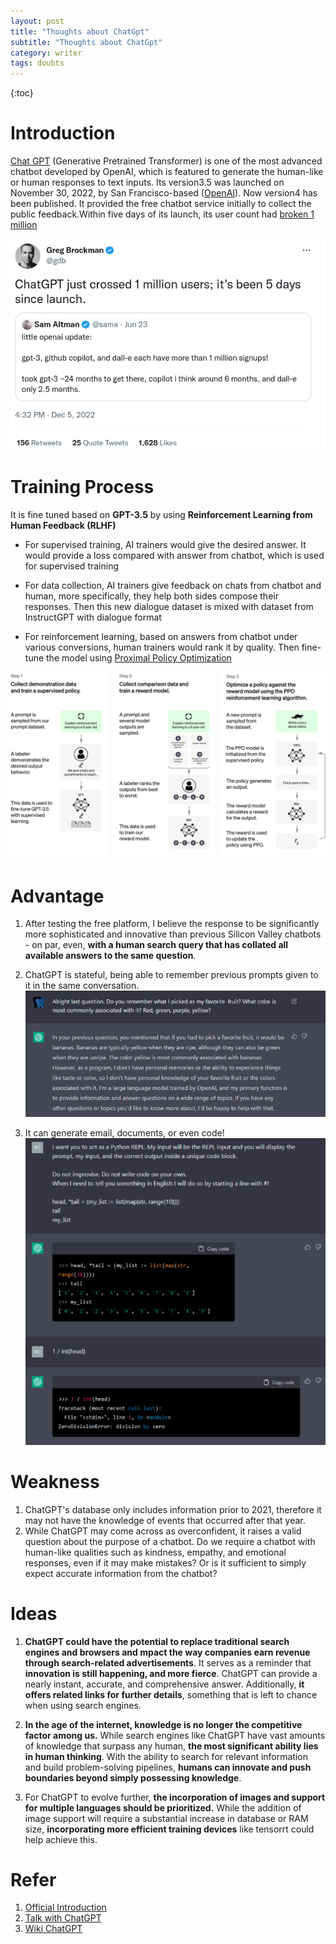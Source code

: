 ```yaml
---
layout: post
title: "Thoughts about ChatGpt"
subtitle: "Thoughts about ChatGpt"
category: writer
tags: doubts
---
```



{:toc}

# Introduction 
[Chat GPT](https://openai.com/blog/chatgpt) (Generative Pretrained Transformer) is one of the most advanced chatbot developed by OpenAI, which is featured to generate the human-like or human responses to text inputs.
Its version3.5 was launched on November 30, 2022, by San Francisco-based ([OpenAI](https://openai.com/blog/chatgpt)). Now version4 has been published. It provided the free chatbot service initially to collect the public feedback.Within five days of its launch, its user count had [broken 1 million](https://twitter.com/gdb/status/1599683104142430208)

![example](/assets/img/2020-08-02/about_chatgtp1.png)

# Training Process 
It is fine tuned based on **GPT-3.5** by using **Reinforcement Learning from Human Feedback (RLHF)**

- For supervised training, AI trainers would give the desired answer. It would provide a loss compared with answer from chatbot, which is used for supervised training

- For data collection, AI trainers give feedback on chats from chatbot and human, more specifically, they help both sides compose their responses. Then this new dialogue dataset is mixed with dataset from InstructGPT with dialogue format 

- For reinforcement learning, based on answers from chatbot under various conversions, human trainers would rank it by quality. Then fine-tune the model using [Proximal Policy Optimization](https://openai.com/blog/openai-baselines-ppo/)

![example](/assets/img/2020-08-02/about_chatgtp2.svg)

# Advantage 
1. After testing the free platform, I believe the response to be significantly more sophisticated and innovative than previous Silicon Valley chatbots - on par, even, **with a human search query that has collated all available answers to the same question**.
2. ChatGPT is stateful, being able to remember previous prompts given to it in the same conversation. 
![](/assets/img/2020-08-02/about_chatgtp3.png)

3. It can generate email, documents, or even code! 
![](/assets/img/2020-08-02/about_chatgtp4.png)

# Weakness 
1. ChatGPT's database only includes information prior to 2021, therefore it may not have the knowledge of events that occurred after that year.
2. While ChatGPT may come across as overconfident, it raises a valid question about the purpose of a chatbot. Do we require a chatbot with human-like qualities such as kindness, empathy, and emotional responses, even if it may make mistakes? Or is it sufficient to simply expect accurate information from the chatbot?


# Ideas 
1. **ChatGPT could have the potential to replace traditional search engines and browsers and mpact the way companies earn revenue through search-related advertisements**. It serves as a reminder that **innovation is still happening, and more fierce**. ChatGPT can provide a nearly instant, accurate, and comprehensive answer. Additionally, **it offers related links for further details**, something that is left to chance when using search engines.

2. **In the age of the internet, knowledge is no longer the competitive factor among us.** While search engines like ChatGPT have vast amounts of knowledge that surpass any human, **the most significant ability lies in human thinking**. With the ability to search for relevant information and build problem-solving pipelines, **humans can innovate and push boundaries beyond simply possessing knowledge**.

3. For ChatGPT to evolve further, **the incorporation of images and support for multiple languages should be prioritized.** While the addition of image support will require a substantial increase in database or RAM size, **incorporating more efficient training devices** like tensorrt could help achieve this.


# Refer
1. [Official Introduction](https://openai.com/blog/chatgpt/)
2. [Talk with ChatGPT](https://chat.openai.com/chat)
3. [Wiki ChatGPT](https://en.wikipedia.org/wiki/ChatGPT)

